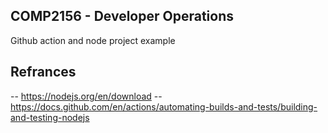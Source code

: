 ## COMP2156 - Developer Operations
Github action and node project example

## Refrances
-- https://nodejs.org/en/download
-- https://docs.github.com/en/actions/automating-builds-and-tests/building-and-testing-nodejs
